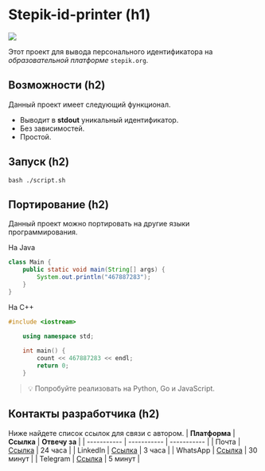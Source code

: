 # **Stepik-id-printer (h1)**
![](https://ucarecdn.com/02b8ff49-8f2b-4ce9-be84-7d4bdc6b9b67/)

Этот проект для вывода персонального идентификатора на *образовательной платформе* ```stepik.org```.
## **Возможности (h2)**
Данный проект имеет следующий функционал. 
* Выводит в **stdout** уникальный идентификатор. 
* Без зависимостей. 
* Простой. 
## **Запуск (h2)**
	bash ./script.sh
## **Портирование (h2)**
Данный проект можно портировать на другие языки программирования. 

На Java
```Java
class Main {
    public static void main(String[] args) {
        System.out.println("467887283");
    }
}
```
На C++
```C++
#include <iostream>

    using namespace std;
    
	int main() {
	    count << 467887283 << endl;
	    return 0;
	}
```
> 💡 Попробуйте реализовать на Python, Go и JavaScript.
## **Контакты разработчика (h2)**
Ниже найдете список ссылок для связи с автором.
| **Платформа** | **Ссылка**                                       | **Отвечу за** |
| -----------   | -----------                                      | -----------   |
| Почта         | [Ссылка](https://github.com/Userstree/jusan-git) | 24 часа       |
| LinkedIn      | [Ссылка](https://github.com/Userstree/jusan-git) | 3 часа        |
| WhatsApp      | [Ссылка](https://github.com/Userstree/jusan-git) | 30 минут      |
| Telegram      | [Ссылка](https://github.com/Userstree/jusan-git) | 5 минут       |
